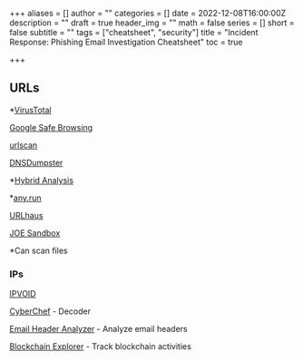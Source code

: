 +++
aliases = []
author = ""
categories = []
date = 2022-12-08T16:00:00Z
description = ""
draft = true
header_img = ""
math = false
series = []
short = false
subtitle = ""
tags = ["cheatsheet", "security"]
title = "Incident Response: Phishing Email Investigation Cheatsheet"
toc = true

+++
## URLs

\*[VirusTotal](https://www.virustotal.com/gui/home/upload)

[Google Safe Browsing](https://transparencyreport.google.com/safe-browsing/search?hl=en)

[urlscan](https://urlscan.io/)

[DNSDumpster](https://dnsdumpster.com/)

\*[Hybrid Analysis](https://www.hybrid-analysis.com/)

\*[any.run](https://app.any.run/)

[URLhaus](https://urlhaus.abuse.ch/browse/)

[JOE Sandbox](https://www.joesandbox.com/#windows)

\*Can scan files

### IPs

[IPVOID](https://www.ipvoid.com/)

[CyberChef](https://gchq.github.io/CyberChef/) - Decoder

[Email Header Analyzer](https://mxtoolbox.com/EmailHeaders.aspx) - Analyze email headers

[Blockchain Explorer](https://www.blockchain.com/explorer) - Track blockchain activities